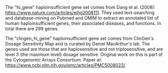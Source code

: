 The "hi\_gene" haploinsufficient gene set comes from Dang et al. (2008): https://www.nature.com/articles/ejhg2008111.  They used text-searching and database-mining on Pubmed and OMIM to extract an annotated list of human haploinsufficient genes, their associated diseases, and functions.  In total there are 299 genes.

The "clingen\_hi\_gene" haploinsufficient gene set comes from ClinGen's Dosage Sensitivity Map and is curated by Daniel MacArthur's lab.  The genes used are those that are haplosensitive and not triplosensitive, and are level 3 (the maximum level) dosage sensitive.  Original work on this is part of the Cytogenomic Arrays Consortium.  Paper at: https://www.ncbi.nlm.nih.gov/pmc/articles/PMC5008023/

